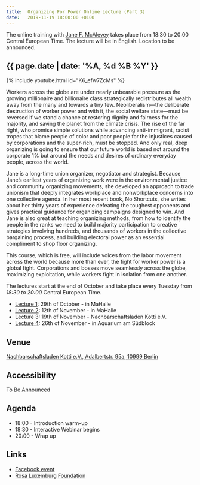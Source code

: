 ```yaml
---
title:  Organizing For Power Online Lecture (Part 3)
date:   2019-11-19 18:00:00 +0100
---
```


The online training with [Jane F. McAlevey](https://twitter.com/rsgexp) takes place from 18:30 to 20:00 Central European Time. The lecture will be in English. Location to be announced.

## {{ page.date | date: '%A, %d %B %Y' }}

{% include youtube.html id="K6_efw7ZcMs" %}

Workers across the globe are under nearly unbearable pressure as the growing millionaire and billionaire class strategically redistributes all wealth away from the many and towards a tiny few. Neoliberalism—the deliberate destruction of worker power and with it, the social welfare state—must be reversed if we stand a chance at restoring dignity and fairness for the majority, and saving the planet from the climate crisis. The rise of the far right, who promise simple solutions while advancing anti-immigrant, racist tropes that blame people of color and poor people for the injustices caused by corporations and the super-rich, must be stopped. And only real, deep organizing is going to ensure that our future world is based not around the corporate 1% but around the needs and desires of ordinary everyday people, across the world.

Jane is a long-time union organizer, negotiator and strategist. Because Jane’s earliest years of organizing work were in the environmental justice and community organizing movements, she developed an approach to trade unionism that deeply integrates workplace and nonworkplace concerns into one collective agenda. In her most recent book, No Shortcuts, she writes about her thirty years of experience defeating the toughest opponents and gives practical guidance for organizing campaigns designed to win. And Jane is also great at teaching organizing methods, from how to identify the people in the ranks we need to build majority participation to creative strategies involving hundreds, and thousands of workers in the collective bargaining process, and building electoral power as an essential compliment to shop floor organizing.

This course, which is free, will include voices from the labor movement across the world because more than ever, the fight for worker power is a global fight. Corporations and bosses move seamlessly across the globe, maximizing exploitation, while workers fight in isolation from one another.

The lectures start at the end of October and take place every Tuesday from *18:30 to 20:00* Central European Time.

* [Lecture 1](/events/10): 29th of October  - in MaHalle
* [Lecture 2](/events/11): 12th of November - in MaHalle
* Lecture 3: 19th of November - Nachbarschaftsladen Kotti e.V.
* [Lecture 4](/events/13): 26th of November - in Aquarium am Südblock

## Venue
[Nachbarschaftsladen Kotti e.V., Adalbertstr. 95a, 10999 Berlin](https://www.google.com/maps/place/Adalbertstra%C3%9Fe+95A,+10999+Berlin/@52.5006462,13.4162803,17z/data=!3m1!4b1!4m5!3m4!1s0x47a84e3375551ad3:0x98406046e6a19c8b!8m2!3d52.500643!4d13.418469)

## Accessibility
To Be Announced

## Agenda

* 18:00 - Introduction warm-up
* 18:30 - Interactive Webinar begins
* 20:00 - Wrap up

## Links

- [Facebook event](https://www.facebook.com/events/447265802561618/)
- [Rosa Luxemburg Foundation](http://www.rosalux-nyc.org/organizing-for-power-with-jane-mcalevey/)
